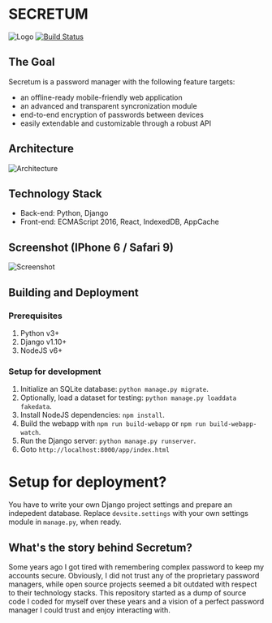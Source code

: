 # SECRETUM
![Logo](https://i.imgur.com/kHfcW4r.png)
[![Build Status](https://travis-ci.org/equalsdanny/secretum.svg?branch=master)](https://travis-ci.org/equalsdanny/secretum)

## The Goal
Secretum is a password manager with the following feature targets:
* an offline-ready mobile-friendly web application
* an advanced and transparent syncronization module
* end-to-end encryption of passwords between devices
* easily extendable and customizable through a robust API

## Architecture
![Architecture](https://i.imgur.com/ZE47cVq.png)

## Technology Stack
* Back-end: Python, Django
* Front-end: ECMAScript 2016, React, IndexedDB, AppCache

## Screenshot (IPhone 6 / Safari 9)
![Screenshot](https://i.imgur.com/rdzx735.png)

## Building and Deployment
### Prerequisites

1. Python v3+
2. Django v1.10+
3. NodeJS v6+

### Setup for development

1. Initialize an SQLite database: `python manage.py migrate`.
2. Optionally, load a dataset for testing: `python manage.py loaddata fakedata`.
3. Install NodeJS dependencies: `npm install`.
3. Build the webapp with `npm run build-webapp` or `npm run build-webapp-watch`.
4. Run the Django server: `python manage.py runserver`.
5. Goto `http://localhost:8000/app/index.html`

# Setup for deployment?
You have to write your own Django project settings and prepare an indepedent database.
Replace `devsite.settings` with your own settings module in `manage.py`, when ready.

## What's the story behind Secretum?
Some years ago I got tired with remembering complex password to keep my accounts secure. Obviously, I did not trust any of the proprietary password managers, while open source projects seemed a bit outdated with respect to their technology stacks. This repository
started as a dump of source code I coded for myself over these years and a vision of a perfect password manager I could trust and enjoy interacting with.
